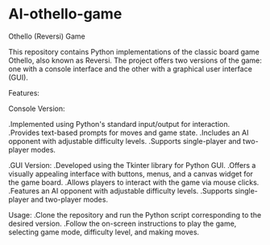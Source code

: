 # AI-othello-game
 Othello (Reversi) Game

This repository contains Python implementations of the classic board game Othello, also known as Reversi. The project offers two versions of the game: one with a console interface and the other with a graphical user interface (GUI).

Features:

Console Version:

.Implemented using Python's standard input/output for interaction.
.Provides text-based prompts for moves and game state.
.Includes an AI opponent with adjustable difficulty levels.
.Supports single-player and two-player modes.

.GUI Version:
.Developed using the Tkinter library for Python GUI.
.Offers a visually appealing interface with buttons, menus, and a canvas widget for the game board.
.Allows players to interact with the game via mouse clicks.
.Features an AI opponent with adjustable difficulty levels.
.Supports single-player and two-player modes.

Usage:
.Clone the repository and run the Python script corresponding to the desired version.
.Follow the on-screen instructions to play the game, selecting game mode, difficulty level, and making moves.
